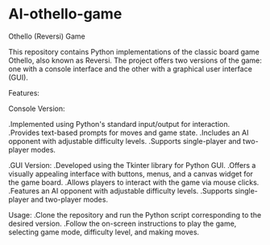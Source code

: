 # AI-othello-game
 Othello (Reversi) Game

This repository contains Python implementations of the classic board game Othello, also known as Reversi. The project offers two versions of the game: one with a console interface and the other with a graphical user interface (GUI).

Features:

Console Version:

.Implemented using Python's standard input/output for interaction.
.Provides text-based prompts for moves and game state.
.Includes an AI opponent with adjustable difficulty levels.
.Supports single-player and two-player modes.

.GUI Version:
.Developed using the Tkinter library for Python GUI.
.Offers a visually appealing interface with buttons, menus, and a canvas widget for the game board.
.Allows players to interact with the game via mouse clicks.
.Features an AI opponent with adjustable difficulty levels.
.Supports single-player and two-player modes.

Usage:
.Clone the repository and run the Python script corresponding to the desired version.
.Follow the on-screen instructions to play the game, selecting game mode, difficulty level, and making moves.
